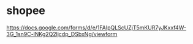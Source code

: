 # shopee  

https://docs.google.com/forms/d/e/1FAIpQLScUZjT5mKUR7yJKxxf4W-3G_1sn9C-lNKg2Q2ljcdp_DSbxNg/viewform

